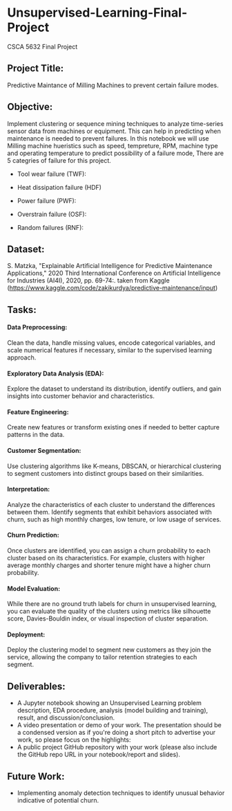 # Unsupervised-Learning-Final-Project
CSCA 5632 Final Project

## Project Title: 
Predictive Maintance of Milling Machines to prevent certain failure modes.

## Objective:
Implement clustering or sequence mining techniques to analyze time-series sensor data from machines or equipment. This can help in predicting when maintenance is needed to prevent failures. In this notebook we will use Milling machine hueristics such as speed, tempreture, RPM, machine type and operating temperature to predict possibility of a failure mode, There are 5 categries of failure for this project.

* Tool wear failure (TWF):

* Heat dissipation failure (HDF)

* Power failure (PWF):

* Overstrain failure (OSF): 

* Random failures (RNF):

## Dataset:
S. Matzka, "Explainable Artificial Intelligence for Predictive Maintenance Applications," 2020 Third International Conference on Artificial Intelligence for Industries (AI4I), 2020, pp. 69-74:.
taken from Kaggle (https://www.kaggle.com/code/zakikurdya/predictive-maintenance/input)

## Tasks:

#### Data Preprocessing: 
Clean the data, handle missing values, encode categorical variables, and scale numerical features if necessary, similar to the supervised learning approach.
#### Exploratory Data Analysis (EDA): 
Explore the dataset to understand its distribution, identify outliers, and gain insights into customer behavior and characteristics.
#### Feature Engineering: 
Create new features or transform existing ones if needed to better capture patterns in the data.
#### Customer Segmentation: 
Use clustering algorithms like K-means, DBSCAN, or hierarchical clustering to segment customers into distinct groups based on their similarities.
#### Interpretation: 
Analyze the characteristics of each cluster to understand the differences between them. Identify segments that exhibit behaviors associated with churn, such as high monthly charges, low tenure, or low usage of services.
#### Churn Prediction: 
Once clusters are identified, you can assign a churn probability to each cluster based on its characteristics. For example, clusters with higher average monthly charges and shorter tenure might have a higher churn probability.
#### Model Evaluation: 
While there are no ground truth labels for churn in unsupervised learning, you can evaluate the quality of the clusters using metrics like silhouette score, Davies-Bouldin index, or visual inspection of cluster separation.
#### Deployment: 
Deploy the clustering model to segment new customers as they join the service, allowing the company to tailor retention strategies to each segment.

## Deliverables:
* A Jupyter notebook showing an Unsupervised Learning problem description, EDA procedure, analysis (model building and training), result, and discussion/conclusion. 
* A video presentation or demo of your work. The presentation should be a condensed version as if you're doing a short pitch to advertise your work, so please focus on the highlights: 
* A public project GitHub repository with your work (please also include the GitHub repo URL in your notebook/report and slides). 

## Future Work:
* Implementing anomaly detection techniques to identify unusual behavior indicative of potential churn.
